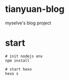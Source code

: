 # tianyuan-blog
myselve's blog project

# start
```shell
# init nodejs env
npm install

# start hexo
hexo s
```